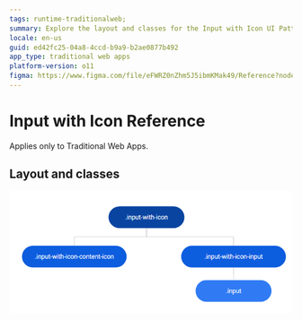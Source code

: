 ```yaml
---
tags: runtime-traditionalweb;
summary: Explore the layout and classes for the Input with Icon UI Pattern in Traditional Web Apps using OutSystems 11 (O11).
locale: en-us
guid: ed42fc25-04a8-4ccd-b9a9-b2ae0877b492
app_type: traditional web apps
platform-version: o11
figma: https://www.figma.com/file/eFWRZ0nZhm5J5ibmKMak49/Reference?node-id=615:488
---
```


# Input with Icon Reference

<div class="info" markdown="1">

Applies only to Traditional Web Apps.

</div>

## Layout and classes

![Diagram illustrating the layout and classes for the Input with Icon UI Pattern in Traditional Web Apps](images/inputwithicon-2-diag.png "Input with Icon Layout Diagram")
